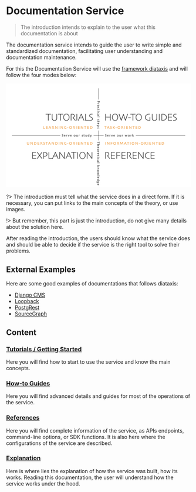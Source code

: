 # Documentation Service

> The introduction intends to explain to the user what this documentation is about

The documentation service intends to guide the user to write simple and standardized documentation, facilitating user understanding and documentation maintenance.

For this the Documentation Service will use the [framework diataxis](https://diataxis.fr/) and will follow the four modes below:


<img src="assets/images/diataxis.png" alt="diataxis" width="800px"/>


?> The introduction must tell what the service does in a direct form. If it is necessary, you can put links to the main concepts of the theory, or use images.

!> But remember, this part is just the introduction, do not give many details about the solution here.


After reading the introduction, the users should know what the service does and should be able to decide if the service is the right tool to solve their problems.

## External Examples
Here are some good examples of documentations that follows diataxis:
- [Django CMS](https://docs.django-cms.org/en/latest/index.html)
- [Loopback](https://loopback.io/doc/en/lb4/index.html)
- [PostgRest](https://postgrest.org/en/v8.0/#)
- [SourceGraph](https://docs.sourcegraph.com/)



## Content

### [Tutorials / Getting Started](/tutorial/README.md)
Here you will find how to start to use the service and know the main concepts.

### [How-to Guides](how-to/README.md)
Here you will find advanced details and guides for most of the operations of the service.

### [References](references/README.md)
Here you will find complete information of the service, as APIs endpoints,  command-line options, or SDK functions. It is also here where the configurations of the service are described.

### [Explanation](explanation/README.md)
Here is where lies the explanation of how the service was built, how its works. Reading this documentation, the user will understand how the service works under the hood.